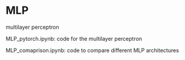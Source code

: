 # MLP
multilayer perceptron




MLP_pytorch.ipynb:
  code for the multilayer perceptron




MLP_comaprison.ipynb:
  code to compare different MLP architectures
